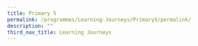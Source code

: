 ```yaml
---
title: Primary 5
permalink: /programmes/Learning-Journeys/Primary5/permalink/
description: ""
third_nav_title: Learning Journeys
---
```

